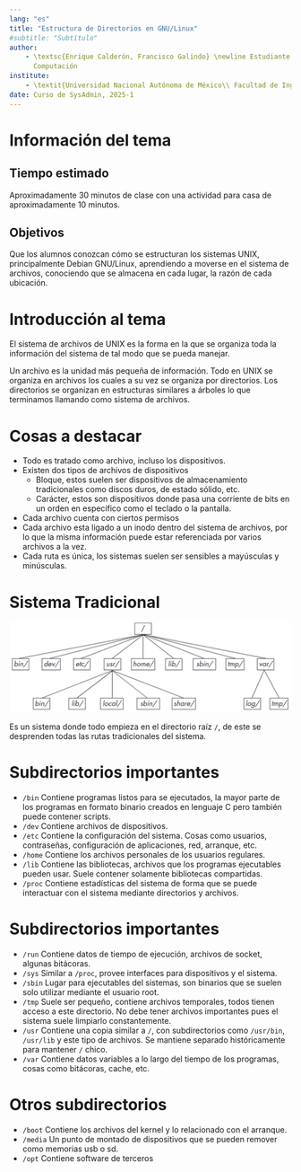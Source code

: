 ```yaml
---
lang: "es"
title: "Estructura de Directorios en GNU/Linux"
#subtitle: "Subtítulo"
author:
    - \textsc{Enrique Calderón, Francisco Galindo} \newline Estudiante de Ingeniería en
      Computación
institute:
    - \textit{Universidad Nacional Autónoma de México\\ Facultad de Ingeniería}
date: Curso de SysAdmin, 2025-1
---
```


# Información del tema

## Tiempo estimado

Aproximadamente 30 minutos de clase con una actividad para casa de aproximadamente 10 minutos.

## Objetivos

Que los alumnos conozcan cómo se estructuran los sistemas UNIX, principalmente Debian GNU/Linux, aprendiendo a moverse en el sistema de archivos, conociendo que se almacena en cada lugar, la razón de cada ubicación.

# Introducción al tema

El sistema de archivos de UNIX es la forma en la que se organiza toda la información del sistema de tal modo que se pueda manejar.

Un archivo es la unidad más pequeña de información. Todo en UNIX se organiza en archivos los cuales a su vez se organiza por directorios. Los directorios se organizan en estructuras similares a árboles lo que terminamos llamando como sistema de archivos.

# Cosas a destacar

- Todo es tratado como archivo, incluso los dispositivos.
- Existen dos tipos de archivos de dispositivos
    - Bloque, estos suelen ser dispositivos de almacenamiento tradicionales como discos duros, de estado sólido, etc.
    - Carácter, estos son dispositivos donde pasa una corriente de bits en un orden en específico como el teclado o la pantalla.
- Cada archivo cuenta con ciertos permisos
- Cada archivo esta ligado a un inodo dentro del sistema de archivos, por lo que la misma información puede estar referenciada por varios archivos a la vez.
- Cada ruta es única, los sistemas suelen ser sensibles a mayúsculas y minúsculas.

# Sistema Tradicional

![Sistema Tradicional](./img/hierarchy.png)

Es un sistema donde todo empieza en el directorio raíz `/`, de este se desprenden todas las rutas tradicionales del sistema.

# Subdirectorios importantes

- `/bin` Contiene programas listos para se ejecutados, la mayor parte de los programas en formato binario creados en lenguaje C pero también puede contener scripts.
- `/dev` Contiene archivos de dispositivos.
- `/etc` Contiene la configuración del sistema. Cosas como usuarios, contraseñas, configuración de aplicaciones, red, arranque, etc.
- `/home` Contiene los archivos personales de los usuarios regulares.
- `/lib` Contiene las bibliotecas, archivos que los programas ejecutables pueden usar. Suele contener solamente bibliotecas compartidas.
- `/proc` Contiene estadísticas del sistema de forma que se puede interactuar con el sistema mediante directorios y archivos.

# Subdirectorios importantes

- `/run` Contiene datos de tiempo de ejecución, archivos de socket, algunas bitácoras.
- `/sys` Similar a `/proc`, provee interfaces para dispositivos y el sistema.
- `/sbin` Lugar para ejecutables del sistemas, son binarios que se suelen solo utilizar mediante el usuario root.
- `/tmp` Suele ser pequeño, contiene archivos temporales, todos tienen acceso a este directorio. No debe tener archivos importantes pues el sistema suele limpiarlo constantemente.
- `/usr` Contiene una copia similar a `/`, con subdirectorios como `/usr/bin`, `/usr/lib` y este tipo de archivos. Se mantiene separado históricamente para mantener `/` chico.
- `/var` Contiene datos variables a lo largo del tiempo de los programas, cosas como bitácoras, cache, etc.

# Otros subdirectorios

- `/boot` Contiene los archivos del kernel y lo relacionado con el arranque.
- `/media` Un punto de montado de dispositivos que se pueden remover como memorias usb o sd.
- `/opt` Contiene software de terceros
